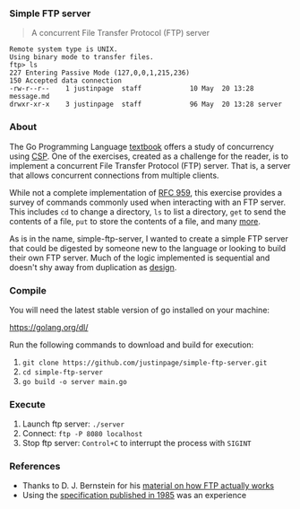 ### Simple FTP server

> A concurrent File Transfer Protocol (FTP) server

```
Remote system type is UNIX.
Using binary mode to transfer files.
ftp> ls
227 Entering Passive Mode (127,0,0,1,215,236)
150 Accepted data connection
-rw-r--r--    1 justinpage  staff            10 May  20 13:28 message.md
drwxr-xr-x    3 justinpage  staff            96 May  20 13:28 server
```

### About

The Go Programming Language [textbook][gopl] offers a study of concurrency using
[CSP][csp]. One of the exercises, created as a challenge for the reader, is to
implement a concurrent File Transfer Protocol (FTP) server. That is, a server
that allows concurrent connections from multiple clients.

While not a complete implementation of [RFC 959][rfc959], this exercise provides
a survey of commands commonly used when interacting with an FTP server. This
includes `cd` to change a directory, `ls` to list a directory, `get` to
send the contents of a file, `put` to store the contents of a file, and many
[more][more].

As is in the name, simple-ftp-server, I wanted to create a simple FTP server
that could be digested by someone new to the language or looking to build their
own FTP server. Much of the logic implemented is sequential and doesn't shy away
from duplication as [design][design].

### Compile

You will need the latest stable version of go installed on your machine:

https://golang.org/dl/

Run the following commands to download and build for execution:

1. `git clone https://github.com/justinpage/simple-ftp-server.git`
2. `cd simple-ftp-server`
3. `go build -o server main.go`

### Execute

1. Launch ftp server: `./server`
2. Connect: `ftp -P 8080 localhost`
3. Stop ftp server: `Control+C` to interrupt the process with `SIGINT`

### References

- Thanks to D. J. Bernstein for his [material on how FTP actually works][ftp]
- Using the [specification published in 1985][1985] was an experience

[gopl]: http://www.gopl.io/
[csp]: https://en.wikipedia.org/wiki/Communicating_sequential_processes
[rfc959]: https://tools.ietf.org/html/rfc959
[more]: server.go#L94-L137
[ftp]: https://cr.yp.to/ftp.html
[1985]: https://tools.ietf.org/html/rfc959
[design]: https://github.com/justinpage/building-evolutionary-architectures/blob/master/chapter-7.md#antipattern-code-reuse-abuse
